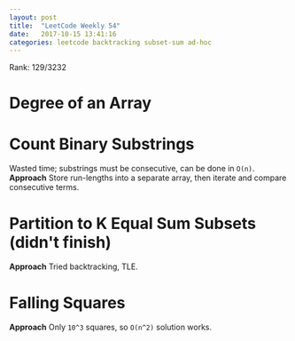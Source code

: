```yaml
---
layout: post
title:  "LeetCode Weekly 54"
date:   2017-10-15 13:41:16
categories: leetcode backtracking subset-sum ad-hoc
---
```


Rank: 129/3232

# Degree of an Array
# Count Binary Substrings
Wasted time; substrings must be consecutive, can be done in `O(n)`.<br />
__Approach__ Store run-lengths into a separate array, then iterate and compare consecutive terms.
# Partition to K Equal Sum Subsets (didn't finish)
__Approach__ Tried backtracking, TLE.
# Falling Squares 
__Approach__ Only `10^3` squares, so `O(n^2)` solution works.
